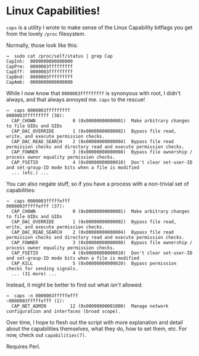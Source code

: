 Linux Capabilities!
===================

`caps` is a utility I wrote to make sense of the Linux Capability bitflags
you get from the lovely `/proc` filesystem.

Normally, those look like this:

    →  sudo cat /proc/self/status | grep Cap
    CapInh:  0000000000000000
    CapPrm:  0000003fffffffff
    CapEff:  0000003fffffffff
    CapBnd:  0000003fffffffff
    CapAmb:  0000000000000000

While I _now_ know that `0000003fffffffff` is synonyous with root, I didn't
always, and that always annoyed me.  `caps` to the rescue!

    →  caps 0000003fffffffff
    0000003fffffffff (38):
      CAP_CHOWN              0 (0x00000000000001)  Make arbitrary changes to file UIDs and GIDs
      CAP_DAC_OVERRIDE       1 (0x00000000000002)  Bypass file read, write, and execute permission checks.
      CAP_DAC_READ_SEARCH    2 (0x00000000000004)  Bypass file read permission checks and directory read and execute permission checks.
      CAP_FOWNER             3 (0x00000000000008)  Bypass file ownership / process owner equality permission checks.
      CAP_FSETID             4 (0x00000000000010)  Don't clear set-user-ID and set-group-ID mode bits when a file is modified
      ... (etc.) ...

You can also negate stuff, so if you have a process with a non-trivial set
of capabilities:

    →  caps 0000003fffffefff
    0000003fffffefff (37):
      CAP_CHOWN              0 (0x00000000000001)  Make arbitrary changes to file UIDs and GIDs
      CAP_DAC_OVERRIDE       1 (0x00000000000002)  Bypass file read, write, and execute permission checks.
      CAP_DAC_READ_SEARCH    2 (0x00000000000004)  Bypass file read permission checks and directory read and execute permission checks.
      CAP_FOWNER             3 (0x00000000000008)  Bypass file ownership / process owner equality permission checks.
      CAP_FSETID             4 (0x00000000000010)  Don't clear set-user-ID and set-group-ID mode bits when a file is modified
      CAP_KILL               5 (0x00000000000020)  Bypass permission checks for sending signals.
      ... (31 more) ...

Instead, it might be better to find out what _isn't_ allowed:

    →  caps -n 0000003fffffefff
    ~0000003fffffefff (1):
      CAP_NET_ADMIN         12 (0x00000000001000)  Manage network configuration and interfaces (broad scope).

Over time, I hope to flesh out the script with more explanation and detail
about the capabilities themselves, what they do, how to set them, etc.  For
now, check out `capabilities(7)`.

Requires Perl.
